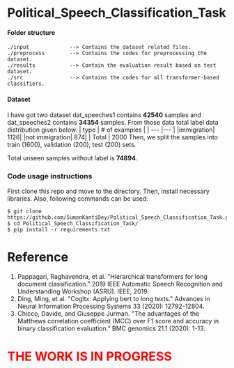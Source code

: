 # Political_Speech_Classification_Task

#### Folder structure ####	
~~~
./input             --> Contains the dataset related files.
./preprocess  	    --> Contains the codes for preprocessing the dataset.	
./results           --> Contain the evaluation result based on test dataset.
./src               --> Contains the codes for all transformer-based classifiers.
~~~

#### Dataset ####
I have got two dataset dat_speeches1 contains **42540** samples and dat_speeches2 contains **34354** samples. From those data total label data distribution given below.
| type  | # of examples | 
| ---       |---     |
|immigration| 1126|
|not immigration| 874|
| Total | 2000
Then, we split the samples into train (1600), validation (200), test (200) sets.

Total unseen samples without label is **74894**.

### Code usage instructions ### 
First clone this repo and move to the directory. Then, install necessary libraries. Also, following commands can be used: 
~~~
$ git clone https://github.com/SumonKantiDey/Political_Speech_Classification_Task.git
$ cd Political_Speech_Classification_Task/ 
$ pip install -r requirements.txt
~~~


# Reference
1. Pappagari, Raghavendra, et al. "Hierarchical transformers for long document classification." 2019 IEEE Automatic Speech Recognition and Understanding Workshop (ASRU). IEEE, 2019.
2. Ding, Ming, et al. "Cogltx: Applying bert to long texts." Advances in Neural Information Processing Systems 33 (2020): 12792-12804.
3. Chicco, Davide, and Giuseppe Jurman. "The advantages of the Matthews correlation coefficient (MCC) over F1 score and accuracy in binary classification evaluation." BMC genomics 21.1 (2020): 1-13.

#  <span style="color: red"> THE WORK IS IN PROGRESS </span>
